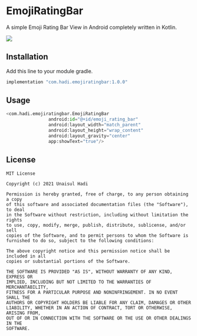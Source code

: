 # EmojiRatingBar

A simple Emoji Rating Bar View in Android completely written in Kotlin.

 <img src="https://raw.githubusercontent.com/unaisulhadi/EmojiRatingBar/master/art/Rating.png">
 
## Installation

Add this line to your module gradle.
```bash
implementation "com.hadi.emojiratingbar:1.0.0"
```

## Usage

```python
<com.hadi.emojiratingbar.EmojiRatingBar
                android:id="@+id/emoji_rating_bar"
                android:layout_width="match_parent"
                android:layout_height="wrap_content"
                android:layout_gravity="center"
                app:showText="true"/>
```
## License

```
MIT License

Copyright (c) 2021 Unaisul Hadi

Permission is hereby granted, free of charge, to any person obtaining a copy
of this software and associated documentation files (the "Software"), to deal
in the Software without restriction, including without limitation the rights
to use, copy, modify, merge, publish, distribute, sublicense, and/or sell
copies of the Software, and to permit persons to whom the Software is
furnished to do so, subject to the following conditions:

The above copyright notice and this permission notice shall be included in all
copies or substantial portions of the Software.

THE SOFTWARE IS PROVIDED "AS IS", WITHOUT WARRANTY OF ANY KIND, EXPRESS OR
IMPLIED, INCLUDING BUT NOT LIMITED TO THE WARRANTIES OF MERCHANTABILITY,
FITNESS FOR A PARTICULAR PURPOSE AND NONINFRINGEMENT. IN NO EVENT SHALL THE
AUTHORS OR COPYRIGHT HOLDERS BE LIABLE FOR ANY CLAIM, DAMAGES OR OTHER
LIABILITY, WHETHER IN AN ACTION OF CONTRACT, TORT OR OTHERWISE, ARISING FROM,
OUT OF OR IN CONNECTION WITH THE SOFTWARE OR THE USE OR OTHER DEALINGS IN THE
SOFTWARE.
```
